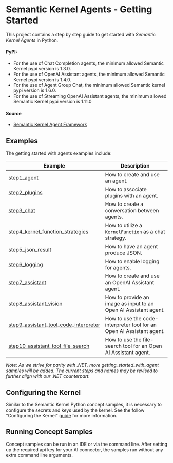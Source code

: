 # Semantic Kernel Agents - Getting Started

This project contains a step by step guide to get started with _Semantic Kernel Agents_ in Python.

#### PyPI:
- For the use of Chat Completion agents, the minimum allowed Semantic Kernel pypi version is 1.3.0.
- For the use of OpenAI Assistant agents, the minimum allowed Semantic Kernel pypi version is 1.4.0.
- For the use of Agent Group Chat, the minimum allowed Semantic kernel pypi version is 1.6.0.
- For the use of Streaming OpenAI Assistant agents, the minimum allowed Semantic Kernel pypi version is 1.11.0

#### Source

- [Semantic Kernel Agent Framework](../../semantic_kernel/agents/)

## Examples

The getting started with agents examples include:

 Example                                                                                                          | Description
------------------------------------------------------------------------------------------------------------------|----------------------------------------------------------------------
 [step1_agent](../getting_started_with_agents/step1_agent.py)                                                     | How to create and use an agent.
 [step2_plugins](../getting_started_with_agents/step2_plugins.py)                                                 | How to associate plugins with an agent.
 [step3_chat](../getting_started_with_agents/step3_chat.py)                                                       | How to create a conversation between agents.
 [step4_kernel_function_strategies](../getting_started_with_agents/step4_kernel_function_strategies.py)           | How to utilize a `KernelFunction` as a chat strategy.
 [step5_json_result](../getting_started_with_agents/step5_json_result.py)                                         | How to have an agent produce JSON.
 [step6_logging](../getting_started_with_agents/step6_logging.py)                                                 | How to enable logging for agents.
 [step7_assistant](../getting_started_with_agents/step7_assistant.py)                                             | How to create and use an OpenAI Assistant agent.
 [step8_assistant_vision](../getting_started_with_agents/step8_assistant_vision.py)                               | How to provide an image as input to an Open AI Assistant agent.
 [step9_assistant_tool_code_interpreter](../getting_started_with_agents/step9_assistant_tool_code_interpreter.py) | How to use the code-interpreter tool for an Open AI Assistant agent.
 [step10_assistant_tool_file_search](../getting_started_with_agents/step10_assistant_tool_file_search.py)         | How to use the file-search tool for an Open AI Assistant agent.

*Note: As we strive for parity with .NET, more getting_started_with_agent samples will be added. The current steps and names may be revised to further align with our .NET counterpart.*

## Configuring the Kernel

Similar to the Semantic Kernel Python concept samples, it is necessary to configure the secrets
and keys used by the kernel. See the follow "Configuring the Kernel" [guide](../concepts/README.md#configuring-the-kernell) for
more information.

## Running Concept Samples

Concept samples can be run in an IDE or via the command line. After setting up the required api key
for your AI connector, the samples run without any extra command line arguments.
